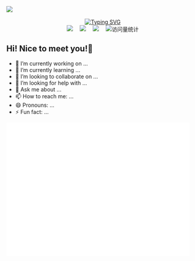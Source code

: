 
![](https://cdn.jsdelivr.net/gh/HanxuLiu/CDN1/img/2023/202311082108424.gif)

<div align="center">
  <div align="center">
    <a href="https://github.com/HanxuLiu/">
      <img src="https://readme-typing-svg.demolab.com?font=Fira+Code&pause=1000&width=435&lines=printf(%22Hello%2C%20World%22);I am HanxuLiu&center=true&size=27" alt="Typing SVG" />
    </a>
  </div>
  <div align="center">
    <a href="https://liu-paopao.github.io/"><img src="https://img.shields.io/badge/Blog-博客-green" /></a>&emsp;
    <a href="https://www.zhihu.com/people/liupaopao520"><img src="https://img.shields.io/badge/Zhihu-知乎-blue" /></a>&emsp;
<a href="https://space.bilibili.com/23473180/"><img src="https://img.shields.io/badge/Bilibili-B站-ff69b4" /></a>&emsp;
    <!-- visitor statistics logo 访问量统计徽标 -->
    <img src="https://komarev.com/ghpvc/?username=HanxuLiu&label=Views&color=0e75b6&style=flat" alt="访问量统计" />
  </div>
</div>


## Hi! Nice to meet you!👋

- 🔭 I’m currently working on ...
- 🌱 I’m currently learning ...
- 👯 I’m looking to collaborate on ...
- 🤔 I’m looking for help with ...
- 💬 Ask me about ...
- 📫 How to reach me: ...
- 😄 Pronouns: ...
- ⚡ Fun fact: ...

![](./img/hidog.gif)